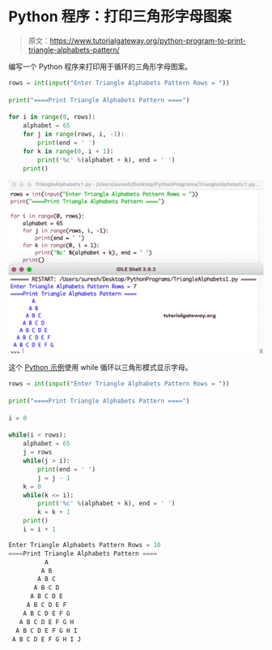 # Python 程序：打印三角形字母图案

> 原文：<https://www.tutorialgateway.org/python-program-to-print-triangle-alphabets-pattern/>

编写一个 Python 程序来打印用于循环的三角形字母图案。

```py
rows = int(input("Enter Triangle Alphabets Pattern Rows = "))

print("====Print Triangle Alphabets Pattern ====")

for i in range(0, rows):
    alphabet = 65
    for j in range(rows, i, -1):
        print(end = ' ')
    for k in range(0, i + 1):
        print('%c' %(alphabet + k), end = ' ')
    print()
```

![Python Program to Print Triangle Alphabets Pattern](img/5800c172c139af6540cd9ef777ee2a13.png)

这个 [Python 示例](https://www.tutorialgateway.org/python-programming-examples/)使用 while 循环以三角形模式显示字母。

```py
rows = int(input("Enter Triangle Alphabets Pattern Rows = "))

print("====Print Triangle Alphabets Pattern ====")

i = 0

while(i < rows):
    alphabet = 65
    j = rows
    while(j > i):
        print(end = ' ')
        j = j - 1
    k = 0
    while(k <= i):
        print('%c' %(alphabet + k), end = ' ')
        k = k + 1
    print()
    i = i + 1
```

```py
Enter Triangle Alphabets Pattern Rows = 10
====Print Triangle Alphabets Pattern ====
          A 
         A B 
        A B C 
       A B C D 
      A B C D E 
     A B C D E F 
    A B C D E F G 
   A B C D E F G H 
  A B C D E F G H I 
 A B C D E F G H I J 
```